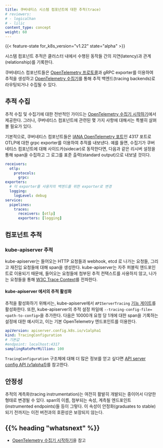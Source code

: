 ```yaml
---
title: 쿠버네티스 시스템 컴포넌트에 대한 추적(trace)
# reviewers:
# - logicalhan
# - lilic
content_type: concept
weight: 60
---
```


<!-- overview -->

{{< feature-state for_k8s_version="v1.22" state="alpha" >}}

시스템 컴포넌트 추적은 클러스터 내에서 수행된 동작들 간의 지연(latency)과 관계(relationship)를 기록한다.

쿠버네티스 컴포넌트들은 [OpenTelemetry 프로토콜](https://github.com/open-telemetry/opentelemetry-specification/blob/main/specification/protocol/otlp.md#opentelemetry-protocol-specification)과
gRPC exporter를 이용하여 추적을 생성하고
[OpenTelemetry 수집기](https://github.com/open-telemetry/opentelemetry-collector#-opentelemetry-collector)를
통해 추적 백엔드(tracing backends)로 라우팅되거나 수집될 수 있다.

<!-- body -->

## 추적 수집

추적 수집 및 수집기에 대한 전반적인 가이드는
[OpenTelemetry 수집기 시작하기](https://opentelemetry.io/docs/collector/getting-started/)에서 제공한다.
그러나, 쿠버네티스 컴포넌트에 관련된 몇 가지 사항에 대해서는 특별히 살펴볼 필요가 있다.

기본적으로, 쿠버네티스 컴포넌트들은 [IANA OpenTelemetry 포트](https://www.iana.org/assignments/service-names-port-numbers/service-names-port-numbers.xhtml?search=opentelemetry)인
4317 포트로 OTLP에 대한 grpc exporter를 이용하여 추적를 내보낸다.
예를 들면, 수집기가 쿠버네티스 컴포넌트에 대해 사이드카(sidecar)로 동작한다면,
다음과 같은 리시버 설정을 통해 span을 수집하고 그 로그를 표준 출력(standard output)으로 내보낼 것이다.

```yaml
receivers:
  otlp:
    protocols:
      grpc:
exporters:
  # 이 exporter를 사용자의 백엔드를 위한 exporter로 변경
  logging:
    logLevel: debug
service:
  pipelines:
    traces:
      receivers: [otlp]
      exporters: [logging]
```

## 컴포넌트 추적

### kube-apiserver 추적

kube-apiserver는 들어오는 HTTP 요청들과 
webhook, etcd 로 나가는 요청들, 그리고 재진입 요청들에 대해 span을 생성한다. 
kube-apiserver는 자주 퍼블릭 엔드포인트로 이용되기 때문에, 
들어오는 요청들에 첨부된 추적 컨택스트를 사용하지 않고, 
나가는 요청들을 통해 [W3C Trace Context](https://www.w3.org/TR/trace-context/)를 전파한다.

#### kube-apiserver 에서의 추적 활성화

추적을 활성화하기 위해서는, kube-apiserve에서 `APIServerTracing`
[기능 게이트](/ko/docs/reference/command-line-tools-reference/feature-gates/)를 활성화한다. 
또한, kube-apiserver의 추적 설정 파일에 
`--tracing-config-file=<path-to-config>`을 추가한다. 
다음은 10000개 요청 당 1개에 대한 span을 기록하는 설정에 대한 예시이고, 이는 기본 OpenTelemetry 엔드포인트를 이용한다.

```yaml
apiVersion: apiserver.config.k8s.io/v1alpha1
kind: TracingConfiguration
# 기본값
#endpoint: localhost:4317
samplingRatePerMillion: 100
```

`TracingConfiguration` 구조체에 대해 더 많은 정보를 얻고 싶다면 
[API server config API (v1alpha1)](/docs/reference/config-api/apiserver-config.v1alpha1/#apiserver-k8s-io-v1alpha1-TracingConfiguration)를 참고한다.

## 안정성

추적의 계측화(tracing instrumentation)는 여전히 활발히 개발되는 중이어서 다양한 형태로 변경될 수 있다. 
span의 이름, 첨부되는 속성, 계측될 엔드포인트(instrumented endpoints)들 등이 그렇다. 
이 속성이 안정화(graduates to stable)되기 전까지는 
이전 버전과의 호환성은 보장되지 않는다.

## {{% heading "whatsnext" %}}

* [OpenTelemetry 수집기 시작하기](https://opentelemetry.io/docs/collector/getting-started/)을 참고


